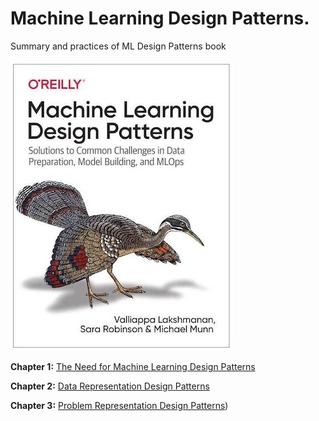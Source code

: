 # Machine Learning Design Patterns.
Summary and practices of ML Design Patterns book

![bookcover](img/bookcover.jpg)

**Chapter 1:** [The Need for Machine Learning Design Patterns](https://github.com/matinkh/MLDesignPatterns/tree/main/Chapter%201%20)

**Chapter 2:** [Data Representation Design Patterns](https://github.com/matinkh/MLDesignPatterns/blob/main/Chapter%202/README.md)

**Chapter 3:** [Problem Representation Design Patterns](https://github.com/matinkh/MLDesignPatterns/blob/main/Chapter%203/README.md))
